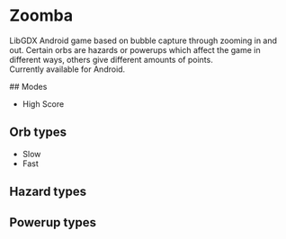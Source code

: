 # Zoomba
LibGDX Android game based on bubble capture through zooming in and out. Certain orbs are hazards or powerups which affect the game in different ways, others give different amounts of points.  
Currently available for Android.

## Modes
* High Score

## Orb types
* Slow 
* Fast

## Hazard types

## Powerup types
